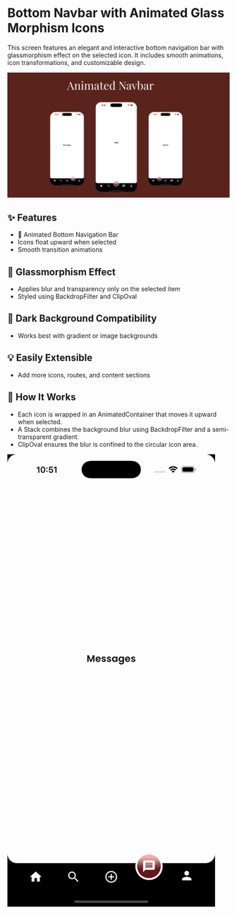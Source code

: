 # Bottom Navbar with Animated Glass Morphism Icons

This screen features an elegant and interactive bottom navigation bar with glassmorphism effect on the selected icon. It includes smooth animations, icon transformations, and customizable design.

![Demo Screenshot](assets/animated_bottom_navbar.jpg)

## ✨ Features

- 🎯 Animated Bottom Navigation Bar
- Icons float upward when selected
- Smooth transition animations

## 🧊 Glassmorphism Effect

- Applies blur and transparency only on the selected item
- Styled using BackdropFilter and ClipOval

## 🌙 Dark Background Compatibility

- Works best with gradient or image backgrounds

## 💡 Easily Extensible

- Add more icons, routes, and content sections

## 🧩 How It Works

- Each icon is wrapped in an AnimatedContainer that moves it upward when selected.
- A Stack combines the background blur using BackdropFilter and a semi-transparent gradient.
- ClipOval ensures the blur is confined to the circular icon area.

![Demo Screenshot](assets/animated_bottom_navbar.gif)

